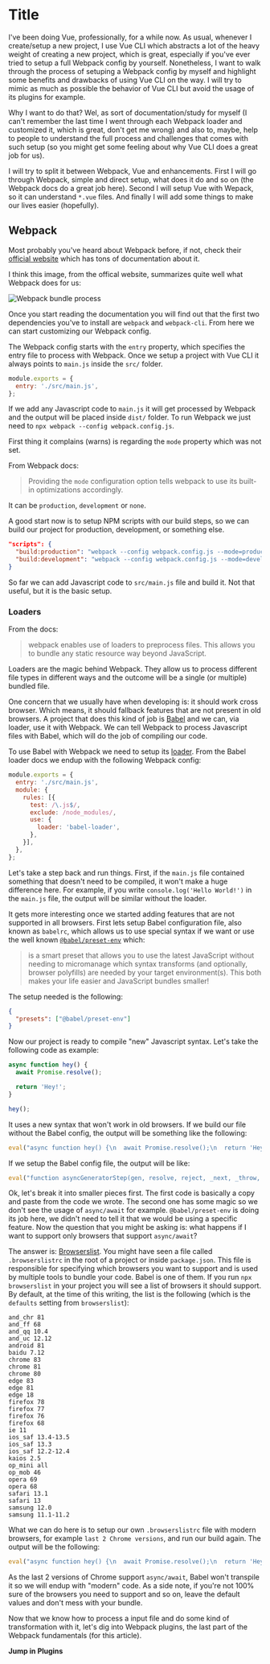 # Title

I've been doing Vue, professionally, for a while now. As usual, whenever I create/setup a new project, I use Vue CLI which abstracts a lot of the heavy weight of creating a new project, which is great, especially if you've ever tried to setup a full Webpack config by yourself.
Nonetheless, I want to walk through the process of setuping a Webpack config by myself and highlight some benefits and drawbacks of using Vue CLI on the way. I will try to mimic as much as possible the behavior of Vue CLI but avoid the usage of its plugins for example.

Why I want to do that? Wel, as sort of documentation/study for myself (I can't remember the last time I went through each Webpack loader and customized it, which is great, don't get me wrong) and also to, maybe, help to people to understand the full process and challenges that comes with such setup (so you might get some feeling about why Vue CLI does a great job for us).

I will try to split it between Webpack, Vue and enhancements. First I will go through Webpack, simple and direct setup, what does it do and so on (the Webpack docs do a great job here). Second I will setup Vue with Wepack, so it can understand `*.vue` files. And finally I will add some things to make our lives easier (hopefully).

## Webpack

Most probably you've heard about Webpack before, if not, check their [official website](https://webpack.js.org) which has tons of documentation about it.

I think this image, from the offical website, summarizes quite well what Webpack does for us:

![Webpack bundle process](https://i.ibb.co/Yyw2L2v/image-1.png)

Once you start reading the documentation you will find out that the first two dependencies you've to install are `webpack` and `webpack-cli`. From here we can start customizing our Webpack config.

The Webpack config starts with the `entry` property, which specifies the entry file to process with Webpack. Once we setup a project with Vue CLI it always points to `main.js` inside the `src/` folder.

```javascript
module.exports = {
  entry: './src/main.js',
};
```

If we add any Javascript code to `main.js` it will get processed by Webpack and the output will be placed inside `dist/` folder. To run Webpack we just need to `npx webpack --config webpack.config.js`.

First thing it complains (warns) is regarding the `mode` property which was not set.

From Webpack docs:
> Providing the `mode` configuration option tells webpack to use its built-in optimizations accordingly.

It can be `production`, `development` or `none`.

A good start now is to setup NPM scripts with our build steps, so we can build our project for production, development, or something else.

```json
"scripts": {
  "build:production": "webpack --config webpack.config.js --mode=production",
  "build:development": "webpack --config webpack.config.js --mode=development"
}
```

So far we can add Javascript code to `src/main.js` file and build it. Not that useful, but it is the basic setup.

### Loaders

From the docs:

> webpack enables use of loaders to preprocess files. This allows you to bundle any static resource way beyond JavaScript.

Loaders are the magic behind Webpack. They allow us to process different file types in different ways and the outcome will be a single (or multiple) bundled file.

One concern that we usually have when developing is: it should work cross browser. Which means, it should fallback features that are not present in old browsers. A project that does this kind of job is [Babel](https://babel.dev) and we can, via loader, use it with Webpack. We can tell Webpack to process Javascript files with Babel, which will do the job of compiling our code.

To use Babel with Webpack we need to setup its [loader](https://github.com/babel/babel-loader). From the Babel loader docs we endup with the following Webpack config:

```javascript
module.exports = {
  entry: './src/main.js',
  module: {
    rules: [{
      test: /\.js$/,
      exclude: /node_modules/,
      use: {
        loader: 'babel-loader',
      },
    }],
  },
};
```

Let's take a step back and run things. First, if the `main.js` file contained something that doesn't need to be compiled, it won't make a huge difference here. For example, if you write `console.log('Hello World!')` in the `main.js` file, the output will be similar without the loader.

It gets more interesting once we started adding features that are not supported in all browsers. First lets setup Babel configuration file, also known as `babelrc`, which allows us to use special syntax if we want or use the well known [`@babel/preset-env`](https://babeljs.io/docs/en/babel-preset-env) which:

> is a smart preset that allows you to use the latest JavaScript without needing to micromanage which syntax transforms (and optionally, browser polyfills) are needed by your target environment(s). This both makes your life easier and JavaScript bundles smaller!

The setup needed is the following:

```json
{
  "presets": ["@babel/preset-env"]
}
```

Now our project is ready to compile "new" Javascript syntax. Let's take the following code as example:

```javascript
async function hey() {
  await Promise.resolve();

  return 'Hey!';
}

hey();
```

It uses a new syntax that won't work in old browsers. If we build our file without the Babel config, the output will be something like the following:

```javascript
eval("async function hey() {\n  await Promise.resolve();\n  return 'Hey!';\n}\n\nhey();\n\n//# sourceURL=webpack:///./src/main.js?");
```

If we setup the Babel config file, the output will be like:

```javascript
eval("function asyncGeneratorStep(gen, resolve, reject, _next, _throw, key, arg) { try { var info = gen[key](arg); var value = info.value; } catch (error) { reject(error); return; } if (info.done) { resolve(value); } else { Promise.resolve(value).then(_next, _throw); } }\n\nfunction _asyncToGenerator(fn) { return function () { var self = this, args = arguments; return new Promise(function (resolve, reject) { var gen = fn.apply(self, args); function _next(value) { asyncGeneratorStep(gen, resolve, reject, _next, _throw, \"next\", value); } function _throw(err) { asyncGeneratorStep(gen, resolve, reject, _next, _throw, \"throw\", err); } _next(undefined); }); }; }\n\nfunction hey() {\n  return _hey.apply(this, arguments);\n}\n\nfunction _hey() {\n  _hey = _asyncToGenerator( /*#__PURE__*/regeneratorRuntime.mark(function _callee() {\n    return regeneratorRuntime.wrap(function _callee$(_context) {\n      while (1) {\n        switch (_context.prev = _context.next) {\n          case 0:\n            _context.next = 2;\n            return Promise.resolve();\n\n          case 2:\n            return _context.abrupt(\"return\", 'Hey!');\n\n          case 3:\n          case \"end\":\n            return _context.stop();\n        }\n      }\n    }, _callee);\n  }));\n  return _hey.apply(this, arguments);\n}\n\nhey();\n\n//# sourceURL=webpack:///./src/main.js?");
```

Ok, let's break it into smaller pieces first. The first code is basically a copy and paste from the code we wrote. The second one has some magic so we don't see the usage of `async/await` for example. `@babel/preset-env` is doing its job here, we didn't need to tell it that we would be using a specific feature. Now the question that you might be asking is: what happens if I want to support only browsers that support `async/await`?

The answer is: [Browserslist](https://github.com/browserslist/browserslist). You might have seen a file called `.browserslistrc` in the root of a project or inside `package.json`. This file is responsible for specifying which browsers you want to support and is used by multiple tools to bundle your code. Babel is one of them. If you run `npx browserslist` in your project you will see a list of browsers it should support. By default, at the time of this writing, the list is the following (which is the `defaults` setting from `browserslist`):

```
and_chr 81
and_ff 68
and_qq 10.4
and_uc 12.12
android 81
baidu 7.12
chrome 83
chrome 81
chrome 80
edge 83
edge 81
edge 18
firefox 78
firefox 77
firefox 76
firefox 68
ie 11
ios_saf 13.4-13.5
ios_saf 13.3
ios_saf 12.2-12.4
kaios 2.5
op_mini all
op_mob 46
opera 69
opera 68
safari 13.1
safari 13
samsung 12.0
samsung 11.1-11.2
```

What we can do here is to setup our own `.browserslistrc` file with modern browsers, for example `last 2 Chrome versions`, and run our build again. The output will be the following:

```javascript
eval("async function hey() {\n  await Promise.resolve();\n  return 'Hey!';\n}\n\nhey();\n\n//# sourceURL=webpack:///./src/main.js?");
```

As the last 2 versions of Chrome support `async/await`, Babel won't transpile it so we will endup with "modern" code. As a side note, if you're not 100% sure of the browsers you need to support and so on, leave the default values and don't mess with your bundle.

Now that we know how to process a input file and do some kind of transformation with it, let's dig into Webpack plugins, the last part of the Webpack fundamentals (for this article).

**Jump in Plugins**
